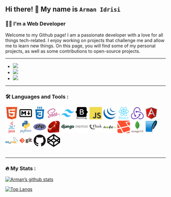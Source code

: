 ## Hi there! 👋 My name is `Arman Idrisi`
### 👨‍💻 I'm a Web Developer

Welcome to my Github page! I am a passionate developer with a love for all things tech-related. I enjoy working on projects that challenge me and allow me to learn new things. On this page, you will find some of my personal projects, as well as some contributions to open-source projects. 


---
- <a href="https://instagram.com/Mohd_arman_idrisi01"><img src="https://img.shields.io/badge/instagram%20@mohd_arman_idrisi01-DD2476?style=for-the-badge&logo=instagram&logoColor=white"/></a>
- <a href="https://www.instagram.com/Mohd_arman_idrisi01/"><img src="https://img.shields.io/badge/facebook%20@mohd%20arman%20idrisi-344E86?style=for-the-badge&logo=facebook&logoColor=white"/></a>
- <a href="https://www.instagram.com/Mohd_arman_idrisi01/"><img src="https://img.shields.io/badge/twitter%20Not Available-0D95E8?style=for-the-badge&logo=twitter&logoColor=white"/></a>
---
### :hammer_and_wrench: Languages and Tools :
<div>
<img src="https://github.com/devicons/devicon/blob/master/icons/html5/html5-original.svg" title="HTML5" alt="HTML" width="40" height="40"/>
     <img src="https://github.com/devicons/devicon/blob/master/icons/markdown/markdown-original.svg" title="Markdown" alt="markdown" width="40" height="40"/>

<img src="https://github.com/devicons/devicon/blob/master/icons/css3/css3-plain-wordmark.svg"  title="CSS3" alt="CSS" width="40" height="40"/>
  <img src="https://github.com/devicons/devicon/blob/master/icons/sass/sass-original.svg" title="sass" alt="sass" width="40" height="40"/>
<img src="https://github.com/devicons/devicon/blob/master/icons/tailwindcss/tailwindcss-plain.svg" title="tailwindcss" alt="tailwind" width="40" height="40"/>
 <img src="https://github.com/devicons/devicon/blob/master/icons/bootstrap/bootstrap-plain-wordmark.svg" title="bootstrap" alt="bootstrap" width="40" height="40"/>

  <img src="https://github.com/devicons/devicon/blob/master/icons/javascript/javascript-original.svg" title="JavaScript" alt="JavaScript" width="40" height="40"/>
<img src="https://github.com/devicons/devicon/blob/master/icons/jquery/jquery-original.svg" title="jquery" alt="jquery" width="40" height="40"/>

<img src="https://github.com/devicons/devicon/blob/master/icons/react/react-original-wordmark.svg" title="React" alt="React" width="40" height="40"/>
<img src="https://github.com/devicons/devicon/blob/master/icons/redux/redux-original.svg" title="Redux" alt="Redux " width="40" height="40"/>
  <img src="https://github.com/devicons/devicon/blob/master/icons/angularjs/angularjs-original.svg" title="angular" alt="angular" width="40" height="40"/>
   <img src="https://github.com/devicons/devicon/blob/master/icons/java/java-original-wordmark.svg" title="Java" alt="Java" width="40" height="40"/>
  <img src="https://github.com/devicons/devicon/blob/master/icons/python/python-original-wordmark.svg" title="Python" alt="Python" width="40" height="40"/>
  <img src="https://github.com/devicons/devicon/blob/master/icons/php/php-original.svg" title="php" alt="php" width="40" height="40"/>   <img src="https://github.com/devicons/devicon/blob/master/icons/ruby/ruby-original.svg" title="ruby" alt="ruby" width="40" height="40"/>
 <img src="https://github.com/devicons/devicon/blob/master/icons/django/django-plain-wordmark.svg" title="django" alt="django" width="40" height="40"/>
   <img src="https://github.com/devicons/devicon/blob/master/icons/express/express-original-wordmark.svg" title="expressjs" alt="expressjs" width="40" height="40"/>
   <img src="https://github.com/devicons/devicon/blob/master/icons/flask/flask-original-wordmark.svg" title="flask" alt="flask" width="40" height="40"/>
<img src="https://github.com/devicons/devicon/blob/master/icons/nodejs/nodejs-original-wordmark.svg" title="NodeJS" alt="NodeJS" width="40" height="40"/>
<img src="https://github.com/devicons/devicon/blob/master/icons/laravel/laravel-plain.svg" title="laravel" alt="laravel" width="40" height="40"/>
 
  <img src="https://github.com/devicons/devicon/blob/master/icons/mongodb/mongodb-original-wordmark.svg" title="mongodb" alt="mongodb" width="40" height="40"/>
 <img src="https://github.com/devicons/devicon/blob/master/icons/sqlite/sqlite-original.svg" title="sqlite"  alt="sqlite" width="40" height="40"/>
  <img src="https://github.com/devicons/devicon/blob/master/icons/mysql/mysql-original-wordmark.svg" title="MySQL"  alt="MySQL" width="40" height="40"/>
     <img src="https://github.com/devicons/devicon/blob/master/icons/git/git-original-wordmark.svg" title="Git" **alt="Git" width="40" height="40"/>
     <img src="https://github.com/devicons/devicon/blob/master/icons/github/github-original.svg" title="github" alt="github" width="40" height="40"/>
     <img src="https://github.com/devicons/devicon/blob/master/icons/codepen/codepen-plain.svg" title="codepen" alt="codepen" width="40" height="40"/>

</div>
<br>


---

### :fire: My Stats :

[![Arman’s github stats](https://github-readme-stats.vercel.app/api?username=armanidrisi)](https://github.com/Armanidrisi)

[![Top Langs](https://github-readme-stats.vercel.app/api/top-langs/?username=armanidrisi&layout=compact)](https://github.com/Armanidrisi)
